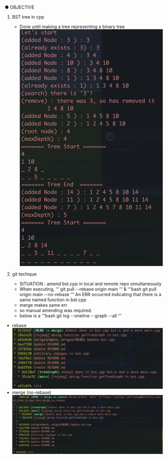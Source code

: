 ● OBJECTIVE
<br>
1. BST tree in cpp
   - Done until making a tree representing a binary tree
![](https://github.com/rojong00/binary_search_tree_in_cpp/blob/main/img/execution.png)
      
3. git techique
   - SITUATION : amend bst.cpp in local and remote repo simultaneously
   - When executing,
‘‘‘
     git pull --rebase origin main
‘‘‘
     &
‘‘‘bash
     git pull origin main --no-rebase
‘‘‘
     An ERR occurred indicating that there is a same named function in bst.cpp
   - merge makes same err
   - so manual amending was required.
   - below is a
‘‘‘bash
          git log --oneline --graph --all
‘‘‘
- rebase
![](https://github.com/rojong00/binary_search_tree_in_cpp/blob/main/img/rebase.png)
- merge (no-rebase)
![](https://github.com/rojong00/binary_search_tree_in_cpp/blob/main/img/merge.png)
